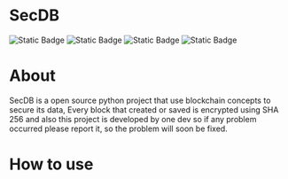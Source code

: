 # SecDB


<img alt="Static Badge" src="https://img.shields.io/badge/SecDB-Python-blue">
<img alt="Static Badge" src="https://img.shields.io/badge/Python-Tools-green">
<img alt="Static Badge" src="https://img.shields.io/badge/SHA-256-grey">
<img alt="Static Badge" src="https://img.shields.io/badge/Block-chain-yellow">

# About

SecDB is a open source python project that use blockchain concepts to secure its data, Every block that created or saved is encrypted using SHA 256 and also this project is developed by one dev so if any problem occurred please report it, so the problem will soon be fixed.

# How to use





